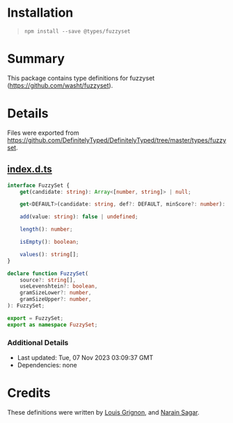 # Installation
> `npm install --save @types/fuzzyset`

# Summary
This package contains type definitions for fuzzyset (https://github.com/washt/fuzzyset).

# Details
Files were exported from https://github.com/DefinitelyTyped/DefinitelyTyped/tree/master/types/fuzzyset.
## [index.d.ts](https://github.com/DefinitelyTyped/DefinitelyTyped/tree/master/types/fuzzyset/index.d.ts)
````ts
interface FuzzySet {
    get(candidate: string): Array<[number, string]> | null;

    get<DEFAULT>(candidate: string, def?: DEFAULT, minScore?: number): Array<[number, string]> | DEFAULT;

    add(value: string): false | undefined;

    length(): number;

    isEmpty(): boolean;

    values(): string[];
}

declare function FuzzySet(
    source?: string[],
    useLevenshtein?: boolean,
    gramSizeLower?: number,
    gramSizeUpper?: number,
): FuzzySet;

export = FuzzySet;
export as namespace FuzzySet;

````

### Additional Details
 * Last updated: Tue, 07 Nov 2023 03:09:37 GMT
 * Dependencies: none

# Credits
These definitions were written by [Louis Grignon](https://github.com/lgrignon), and [Narain Sagar](https://github.com/narainsagar).
